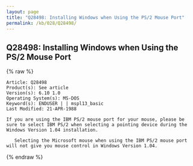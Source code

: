 ```yaml
---
layout: page
title: "Q28498: Installing Windows when Using the PS/2 Mouse Port"
permalink: /kb/028/Q28498/
---
```


## Q28498: Installing Windows when Using the PS/2 Mouse Port

{% raw %}

	Article: Q28498
	Product(s): See article
	Version(s): 6.10 1.0
	Operating System(s): MS-DOS
	Keyword(s): ENDUSER | | mspl13_basic
	Last Modified: 21-APR-1988
	
	If you are using the IBM PS/2 mouse port for your mouse, please be
	sure to select IBM PS/2 when selecting a pointing device during the
	Windows Version 1.04 installation.
	
	   Selecting the Microsoft mouse when using the IBM PS/2 mouse port
	will not give you mouse control in Windows Version 1.04.

{% endraw %}
